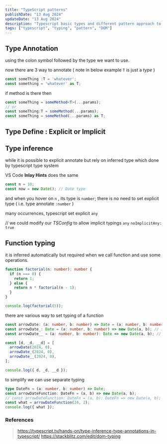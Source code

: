 ```yaml
---
title: "TypeScript patterns"
publishDate: "13 Aug 2024"
updateDate: "13 Aug 2024"
description: "Typescript basic types and different pattern approach to define typing"
tags: ["typescript", "typing", "pattern", "DOM"]
---
```


## Type Annotation

using the colon symbol followed by the type we want to use.


now there are 3 way to annotate ( note in below example `T` is just a _type_ )


```ts
const someThing :T = 'whatever';
const something = 'whatever' as T;
```
if method is there then

```ts
const someThing = someMethod<T>(...params);
// or
const someThing:T = someMethod(...params);
const someThing = someMethod(...params) as T;
```

## Type Define : Explicit or Implicit

## Type inference

while it is possible to explicit annotate but rely on inferred type which done by typescript type system

VS Code __Inlay Hints__ does the same

```ts
const n = 10;
const now = new Date(); // Date type
```

and when you hover on `n` , its type is `number`; there is no need to set explicit type ( i.e. type annotate `:number` )

many occurrences, typescript set explicit  `any`

// we could modify our _TSConfig_ to allow implicit typings `any` `noImplicitAny: true`

## Function typing

it is inferred automatically but required when we call function and use some operations.

```ts
function factorial(n: number): number {
  if (n === 0) {
    return 1;
  } else {
    return n * factorial(n - 1);
  }
}

console.log(factorial(5));
```

there are various way to set typing of a function

```ts
const arrowDate: (a: number, b: number) => Date = (a: number, b: number) => new Date(a, b); // valid
const arrowDate_: Date = (a: number, b: number) => new Date(a, b); // invalid ( replace `Date`` with `any` just for execution purpose)
const arrowDate__ = (a: number, b: number): Date => new Date(a, b); // valid

const [d, _d, __d] = [
  arrowDate(2024, 0),
  arrowDate_(2024, 0),
  arrowDate__(2024, 0),
];

console.log({ d, _d, __d });
```

to simplify we can use separate typing

```ts
type DateFn = (a: number, b: number) => Date;
const arrowDateFunction: DateFn = (a, b) => new Date(a, b);
// const arrowDateFunction: DateFn = (a, b): DateFn => new Date(a, b); // invalid
const what = arrowDateFunction(24, 2);
console.log({ what });

```

### References

> https://typescript.tv/hands-on/type-inference-type-annotations-in-typescript/
> https://stackblitz.com/edit/dom-typing
